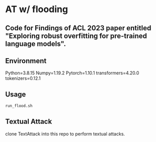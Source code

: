 # AT w/ flooding
## Code for Findings of ACL 2023 paper entitled "Exploring robust overfitting for pre-trained language models".
## Environment
Python=3.8.15 Numpy=1.19.2 Pytorch=1.10.1 transformers=4.20.0 tokenizers=0.12.1 

## Usage
```bash 
run_flood.sh
```
## Textual Attack
clone TextAttack into this repo to perform textual attacks. 
